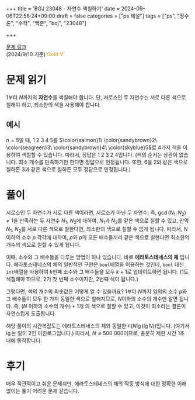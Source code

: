+++
title = 'BOJ 23048 - 자연수 색칠하기'
date = 2024-09-06T22:58:24+09:00
draft = false
categories = ["ps 해설"]
tags = ["ps", "정수론", "수학", "백준", "boj", "23048"]

+++

[문제 링크](https://www.acmicpc.net/problem/23048)  
(2024/9/10 기준) <span style="color: rgb(236, 154, 0);">Gold V</span>

# 문제 읽기

$1$부터 $N$까지의 **자연수**를 색칠해야 합니다. 단, 서로소인 두 자연수는 서로 다른 색으로 칠해야 하고, 최소한의 색을 사용해야 합니다.

## 예시

$n=5$일 때, $1\ 2\ 3\ 4\ 5$를 $\color{salmon}1\ \color{sandybrown}2\ \color{seagreen}3\ \color{sandybrown}4\ \color{skyblue}5$로 4가지 색을 이용하여 색칠할 수 있습니다. 따라서, 정답은 $1\ 2\ 3\ 2\ 4$입니다. (색의 순서는 상관이 없습니다. 최소 개수를 만족하기만 한다면 정답으로 인정됩니다. 또한, $6$을 $2$와 같은 색으로 칠하든 $3$과 같은 색으로 칠하든 모두 정답으로 인정됩니다.)

# 풀이

서로소인 두 자연수가 서로 다른 색이라면, 서로소가 아닌 두 자연수, 즉, $\gcd(N_1, N_2) \neq 1$을 만족하는 두 자연수 $N_1$, $N_2$에 대하여, $N_1$과 $N_2$를 같은 색으로 칠할 수 있고, 만약 $N_1$, $N_2$를 서로 다른 색으로 칠한다면, 최소한의 색으로 칠할 수 없게 됩니다. 따라서, $N$이하의 소수 $p$ 각각에 대하여, $p$와 $p$의 모든 배수들끼리 같은 색으로 칠한다면 최소한의 개수의 색으로 칠할 수 있게 됩니다.

이때, 소수와 그 배수들을 다루는 방법이 하나 있습니다. 바로 **에라토스테네스의 체** 입니다. 에라토스테네스의 체의 일반적인 구현은 `bool`배열을 이용하는 것인데, `bool` 대신 `int`배열을 사용하여 $k$번째 소수와 그 배수들을 모두 $k + 1$로 업데이트하면 됩니다. ($1$도 색칠해야 하므로, $2$가 첫 번째 소수이지만, $2$번째 색이 됩니다.)

그렇다면, 색의 개수의 최솟값은 어떻게 알 수 있을까요? $1$부터 $N$까지 임의의 소수 $p$와 그 배수들이 모두 한 가지 동일한 색으로 칠해지므로, $N$이하의 소수의 개수만 알면 됩니다. 즉,  $(N$ 이하의 소수의 개수$) + 1$개 의 색으로 칠할 수 있고, 이것이 최소라는 결론이 자연스럽게 도출됩니다.

해당 풀이의 시간복잡도는 에라토스테네스의 체와 동일한 $\mathcal{O}(N\lg(\lg N))$입니다. (여기서 $\lg$는 밑이 $2$인 이진로그입니다.) 따라서, $N \leq 500\ 000$이므로, 충분히 제한 시간 $1$초 내에 동작합니다.

# 후기

매우 직관적이고 쉬운 문제지만, 에라토스테네스의 체의 작동 방식에 대한 정확한 이해 없이는 풀기 어려운 문제 같습니다.
